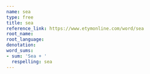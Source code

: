 ```yaml
---
name: sea
type: free
title: sea
reference_link: https://www.etymonline.com/word/sea
root_name: 
root_language: 
denotation: 
word_sums:
- sum: 'Sea + '
  respelling: sea
---
```

